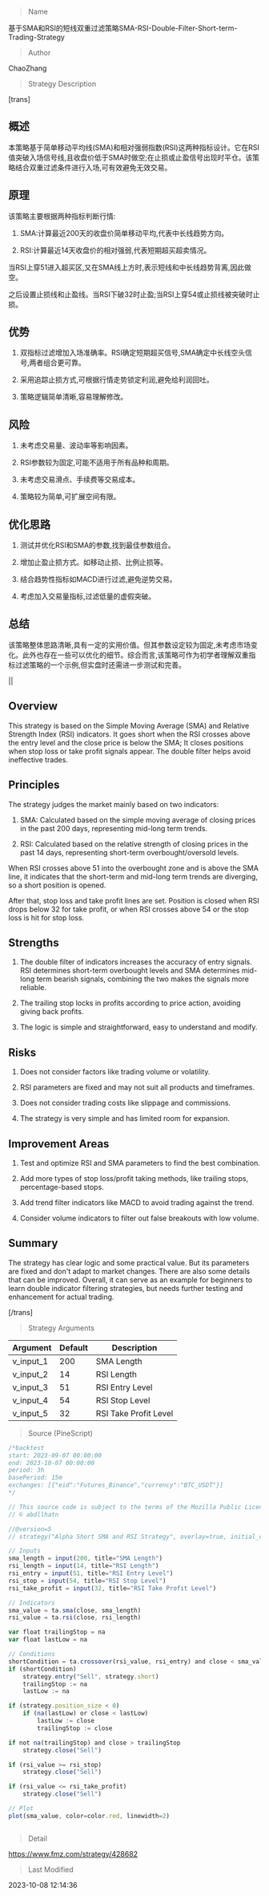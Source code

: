 
> Name

基于SMA和RSI的短线双重过滤策略SMA-RSI-Double-Filter-Short-term-Trading-Strategy

> Author

ChaoZhang

> Strategy Description

[trans]

## 概述

本策略基于简单移动平均线(SMA)和相对强弱指数(RSI)这两种指标设计。它在RSI值突破入场信号线,且收盘价低于SMA时做空;在止损或止盈信号出现时平仓。该策略结合双重过滤条件进行入场,可有效避免无效交易。

## 原理

该策略主要根据两种指标判断行情:

1. SMA:计算最近200天的收盘价简单移动平均,代表中长线趋势方向。

2. RSI:计算最近14天收盘价的相对强弱,代表短期超买超卖情况。 

当RSI上穿51进入超买区,又在SMA线上方时,表示短线和中长线趋势背离,因此做空。 

之后设置止损线和止盈线。当RSI下破32时止盈;当RSI上穿54或止损线被突破时止损。

## 优势

1. 双指标过滤增加入场准确率。RSI确定短期超买信号,SMA确定中长线空头信号,两者组合更可靠。

2. 采用追踪止损方式,可根据行情走势锁定利润,避免给利润回吐。

3. 策略逻辑简单清晰,容易理解修改。

## 风险

1. 未考虑交易量、波动率等影响因素。

2. RSI参数较为固定,可能不适用于所有品种和周期。 

3. 未考虑交易滑点、手续费等交易成本。

4. 策略较为简单,可扩展空间有限。

## 优化思路

1. 测试并优化RSI和SMA的参数,找到最佳参数组合。

2. 增加止盈止损方式。如移动止损、比例止损等。

3. 结合趋势性指标如MACD进行过滤,避免逆势交易。

4. 考虑加入交易量指标,过滤低量的虚假突破。

## 总结

该策略整体思路清晰,具有一定的实用价值。但其参数设定较为固定,未考虑市场变化。此外也存在一些可以优化的细节。综合而言,该策略可作为初学者理解双重指标过滤策略的一个示例,但实盘时还需进一步测试和完善。

||


## Overview

This strategy is based on the Simple Moving Average (SMA) and Relative Strength Index (RSI) indicators. It goes short when the RSI crosses above the entry level and the close price is below the SMA; It closes positions when stop loss or take profit signals appear. The double filter helps avoid ineffective trades.

## Principles 

The strategy judges the market mainly based on two indicators:

1. SMA: Calculated based on the simple moving average of closing prices in the past 200 days, representing mid-long term trends.

2. RSI: Calculated based on the relative strength of closing prices in the past 14 days, representing short-term overbought/oversold levels.

When RSI crosses above 51 into the overbought zone and is above the SMA line, it indicates that the short-term and mid-long term trends are diverging, so a short position is opened. 

After that, stop loss and take profit lines are set. Position is closed when RSI drops below 32 for take profit, or when RSI crosses above 54 or the stop loss is hit for stop loss.

## Strengths

1. The double filter of indicators increases the accuracy of entry signals. RSI determines short-term overbought levels and SMA determines mid-long term bearish signals, combining the two makes the signals more reliable.

2. The trailing stop locks in profits according to price action, avoiding giving back profits.

3. The logic is simple and straightforward, easy to understand and modify.

## Risks

1. Does not consider factors like trading volume or volatility. 

2. RSI parameters are fixed and may not suit all products and timeframes.

3. Does not consider trading costs like slippage and commissions. 

4. The strategy is very simple and has limited room for expansion.

## Improvement Areas

1. Test and optimize RSI and SMA parameters to find the best combination.

2. Add more types of stop loss/profit taking methods, like trailing stops, percentage-based stops.

3. Add trend filter indicators like MACD to avoid trading against the trend. 

4. Consider volume indicators to filter out false breakouts with low volume.

## Summary  

The strategy has clear logic and some practical value. But its parameters are fixed and don't adapt to market changes. There are also some details that can be improved. Overall, it can serve as an example for beginners to learn double indicator filtering strategies, but needs further testing and enhancement for actual trading.

[/trans]

> Strategy Arguments



|Argument|Default|Description|
|----|----|----|
|v_input_1|200|SMA Length|
|v_input_2|14|RSI Length|
|v_input_3|51|RSI Entry Level|
|v_input_4|54|RSI Stop Level|
|v_input_5|32|RSI Take Profit Level|


> Source (PineScript)

``` javascript
/*backtest
start: 2023-09-07 00:00:00
end: 2023-10-07 00:00:00
period: 3h
basePeriod: 15m
exchanges: [{"eid":"Futures_Binance","currency":"BTC_USDT"}]
*/

// This source code is subject to the terms of the Mozilla Public License 2.0 at https://mozilla.org/MPL/2.0/
// © abdllhatn

//@version=5
// strategy("Alpha Short SMA and RSI Strategy", overlay=true, initial_capital=10000, default_qty_value=100)

// Inputs
sma_length = input(200, title="SMA Length")
rsi_length = input(14, title="RSI Length")
rsi_entry = input(51, title="RSI Entry Level")
rsi_stop = input(54, title="RSI Stop Level")
rsi_take_profit = input(32, title="RSI Take Profit Level")

// Indicators
sma_value = ta.sma(close, sma_length)
rsi_value = ta.rsi(close, rsi_length)

var float trailingStop = na
var float lastLow = na

// Conditions
shortCondition = ta.crossover(rsi_value, rsi_entry) and close < sma_value
if (shortCondition)
    strategy.entry("Sell", strategy.short)
    trailingStop := na
    lastLow := na

if (strategy.position_size < 0)
    if (na(lastLow) or close < lastLow)
        lastLow := close
        trailingStop := close

if not na(trailingStop) and close > trailingStop
    strategy.close("Sell")

if (rsi_value >= rsi_stop)
    strategy.close("Sell")

if (rsi_value <= rsi_take_profit)
    strategy.close("Sell")

// Plot
plot(sma_value, color=color.red, linewidth=2)



```

> Detail

https://www.fmz.com/strategy/428682

> Last Modified

2023-10-08 12:14:36

